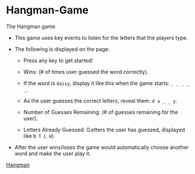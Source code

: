 # Hangman-Game
The Hangman game


* This game uses key events to listen for the letters that the players type.

* The following is displayed on the page:

  * Press any key to get started!

  * Wins: (# of times user guessed the word correctly).

   * If the word is `daisy`, display it like this when the game starts: `_ _ _ _ _`.

   * As the user guesses the correct letters, reveal them: `d a _ _ y`.

  * Number of Guesses Remaining: (# of guesses remaining for the user).

  * Letters Already Guessed: (Letters the user has guessed, displayed like `B T L H`).

* After the user wins/loses the game would automatically choose another word and make the user play it.

[Hangman](https://oluwatoyin17.github.io/Hangman-Game/)
